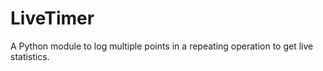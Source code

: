 # LiveTimer
A Python module to log multiple points in a repeating operation to get live statistics.

